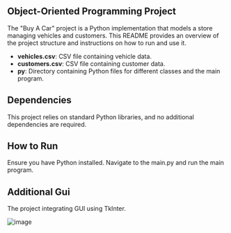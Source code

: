 ## Object-Oriented Programming Project

The "Buy A Car" project is a Python implementation that models a store managing vehicles and customers. This README provides an overview of the project structure and instructions on how to run and use it.

- **vehicles.csv**: CSV file containing vehicle data.
- **customers.csv**: CSV file containing customer data.
- **py**: Directory containing Python files for different classes and the main program.
  
## Dependencies
This project relies on standard Python libraries, and no additional dependencies are required.
## How to Run
Ensure you have Python installed. Navigate to the main.py and run the main program.

## Additional Gui 
The project integrating GUI using TkInter.

![image](https://github.com/InbalTb/Object-Oriented-Programming-project/assets/132600292/5356c9e1-bf78-418a-af2e-f45c3a42f501)
